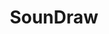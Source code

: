---
title: 'SounDraw'
url: https://soundraw.io/#create-page-containter
image: 1669279541000.png
tags: 'ai,music,sound,design'
description: 'ai sound, music generator'
---